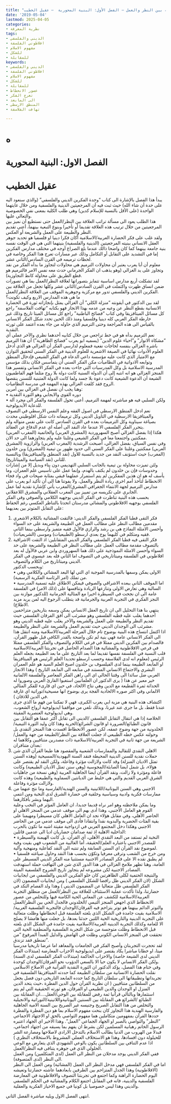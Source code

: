 ```yaml
---
title: "المدخل التاريخي البديل للعلاقة بين النظر والعمل – الفصل الأول: البنية المحورية  – عقيل الخطيب"
date: '2019-05-04'
lastmod: 2025-04-05
categories:
- نظرية المعرفة
tags:
- الديني والفلسفي
- افلاطوني الفلسفة
- مفهوم الاسلام
- للشكل
- للمقابلة
keywords:
- الديني والفلسفي
- افلاطوني الفلسفة
- مفهوم الاسلام
- للشكل
- للمقابلة
- عصور الانحطاط
- تعرج الفكر
- الى المابعد
- المنطق الارسطي
- تهافت الفلاسفة

---
```

# **ه**

# **الفصل الاول: البنية المحورية**

# عقيل الخطيب

يبدأ هذا الفصل بالإشارة الى كتاب “وحدة الفكرين الديني والفلسفي” (والذي سنعود اليه على حدة أن شاء الله) حيث ثبت فيه أن المرجعيتين الدينية والفلسفية ومن خلال غايتهما الواحدة (على الأقل بالنسبة للإسلام كدين) وهي طلب الكلية بمعنى نفي الخصوصية والتعالي عليها.   
هذا الطلب يعود الى مسألة تراتب العلاقة بين النظر/العمل حتى نستطيع أن نميز بين المرجعيتين من خلال ترتيب هذه العلاقة تقديما أو تأخيرا وبنوع التبعية بينهما، أعني تقديم النظر والطبيعة على العمل والشريعة أو العكس.  
ولقد غلب على فكر الحضارة العربية/الاسلامية أكان فكرا دينيا او فلسفيا هو تحديد جوهر العقل الانساني ببنيته المرجعيتين (الدينية والفلسفية) بنيتهما التي هي في الوقت نفسه بنية جامعة بينهما كما كان واضحا ذالك عندما بلغ الصراع أوجه في مختلف مدارس الفكرين إما في التشديد على التقابل أو التكامل وذلك عبر مسارات تعرج هذا الفكر وخاصة في لحظات ترميمه في القرن السادس/الثاني عشر.  
معلوم أن أبا يعرب يعتبر أن محاولات الترميم هي محاولات لتجاوز ما بدأه الفكر من نقد وتجاوز على يد الغزالي (وهو يذهب ان الفكر الجرماني حدث معه نفس الامر فالترميم هو قطع الطريق على محاولة كانط التجاوزية).  
لقد تشكلت أربع مدارس اساسية تتمايز بتصوراتها لعلاقة النظر/العمل بما هي تصورات ضمن انساق ظهرت واكتملت في القرن السادس/الثاني عشر وكلها تجعل من العلاقة بين الفكرين الديني والفلسفي تدور مع مركزية وجوهرية الموقف من العلاقة النظر/العمل.  
ما هي هذه المدارس الاربع وكيف تكونت؟  
لقد بين الدكتور في أيقونته “منزلة الكلي” أن الغزالي يمثل بإنجازاته ثورة في الحضارة الانسانية بقطع النظر عن وعيه من عدمه بهذا الانجاز فهو بكتابه “تهافت الفلاسفة” راجع كل مسائل الميتافزيقا وفي كتاب “فضائح الباطنية” راجع كل مسائل الميتا تاريخ وذلك غير خارطة الفكر العربي كله دينيا وفلسفيا ومنذ ذلك الحين تحدد شكل الفكر الانساني بالقياس الى هذه المراجعة وحتى الترميم الذي حاوله من جاء بعده اعتمد على ثورته النقدية.   
نعم الترميم بدأه هو في خط تراجعي من خلال كتابيه أحدهما نظري والآخر عملي أي “مشكاة الانوار” و”احياء علوم الدين” (يسميه ابو يعرب “فضائح الظاهرية”) أن هذا الترميم باشره الغزالي بنفسه لحاجات نفعية فمعلوم لدارسي الفكر أن الغزالي هو الذي أدخل العلوم الأدوات نهائيا في الصيغة الاشعرية للعلوم الدينية في الفكر السني لتحقيق التوازن مع الامتياز الذي كانت عليه مؤسسة داعي الدعاة في الفكر الشيعي فإدخال المنطق وتوابعه الادواتية في النظاميات مكن الفكر السني أن يتمأسس فكان بذلك مؤسس المدرسية الاسلامية بل وكل المدرسيات التي جاءت بعده في الفكر الانساني وتفسير هذا المنجز الغزالي هو انه انتبه إلى أن الدولة السنية كانت دولة بلا روح مثلما فهم الفاطميون الشيعة أن الدعوة الشيعية كانت دعوة بلا جسد ولما كانت الدولة المتبنية للتسنن ينقصها الروح فقد كلفت الغزالي بهذه المهمة في مدرسة النظاميات.   
وهنا يجب أن نفصل في الغزالي بين أمرين:   
• دوره القوي والايجابي وهو الثورة النقدية   
• ولكن السلبي فيه هو مباشرته لمهمة الترميم، أعنى تحول الفلسفة والفكر الى مجرد آلة للدعاية الأيديولوجية.   
نعم ادخل المنطق الارسطي في اصول الفقه وعلم النفس الارسطي في التصوف والميتافزيقا الارسطية في التاويل الديني وكل ترميماته ذات شكل افلوطيني محدث بصياغة سيناوية وكل الترميمات بعده في القرن السادس كانت على نفس منواله ولم يتحرر الفكر الفلسفي الا عندما عاد النقد الى أصله اي عدم الدفاع عن العقائد.  
هكذا إذا بفضل الغزالي أصبح السهروردية (المشرق العربي) والحاتمية (المغرب العربي) ممكنتين واجتمعتا معا في الفكر الشيعي وغلبتا عليه ولم يتجاوزهما الى حد الان.  
وفي نفس السياق، بفضل الغزالي، أصبحت الرشدية (المغرب العربي) والرازوية (المشرق العربي) ممكنتين وغلبتا على الفكر السني الى حدود ظهور بن تيمية (المشرق) وبن خلدون (المغرب) حيث استؤنف النقد من جديد بالنسبة للاول (نقد المنطق والميتافيزيقا) وبالنسبة للثاني (نقد السياسة والميتاتاريخ).   
ولئن تميزت محاولة بن تيمية بالجانب السلبي التهديمي دون بناء وبديل إلا من إشارات وحدوسات فإن بن خلدون لم يكتف بالهدم، وإنما عمل على تأسيس علم العمران، وما يأسف له هو ان هذين المفكرين لم يتم استمرار عملهما فبقي بمثابة صيحات في واد فجاء الانحطاط لتأخذ أمم اخرى ريادة النظر والعمل، ولا يفوتنا هنا الى أن تأكيد ابو يعرب على مدارس الترميم لجهة الانتماء الجغرافي المشرق/المغرب يأتي كإشارة نقدية لما عمل الجابري على تكريسه من تمييز بين المغرب العقلاني والمشرق اللاعقلاني.  
بحسب هذه البنية تناظرت في الفكر الديني بوجهيه الكلامي والصوفي وفي الفكر الفلسفي بوجهيه الافلاطوني والمشائي مدرستان اتحدتا بالتناظر العكسي رغم الحفاظ على التقابل المتوتر بين بعديهما:  
1. فكر التقى قطبا الفكر الفلسفي والفكر الديني: فالتقت المشائية بالكلام الاشعري مقدمين مطالب النظر على مطالب العمل في الطبيعة والشريعة على حد السواء وأحسن الامثلة النماذج هي بن رشد والرازي فالأول فقيه متميز وارسطي بينما الثاني فقيه ومتكلم في كليهما يوج بعدي ارسطو (الطبيعيات) وموسى (الشريعيات).  
2. فكر التقى فيه قطبا الفكر الفلسفي والفكر الديني المتقابلين: اذ التقت الاشراقية بالتصوف مقدمة مطالب العمل على مطالب النظر في الطبيعة والشريعة على حد السواء وأحسن الامثلة النموذجية على ذلك هما السهروردي وابن عربي فالأول له بعد افلاطوني في الفلسفة وميتاتاريخي في التصوف اما الثاني فله بعد عيسوي في الفكر الديني وميتاتاريخ من الكلام والتصوف.  
وبحسب الدكتور:   
• الاولى يمكن وسمها بالمدرسية الموجبة اي التي لها البعد المشائي والكلامي وهي من تملك (امر الرئاسة الفكرية الرسمية).  
• اما الموقف الثاني ببعده الاشراقي والصوفي فيمكن الاطلاق عليه تسمية المدرسية السالبة وهي تعارض الاولى وتنازعها الريادة وتنافسها على (ذلك الامر) في الفلسفة عامة الى ان نجحت في السيطرة اخيرا مع المثالية الجرمانية (للدكتور موازنة بين النجز الفكري في التجربة العربية والجرمانية قد يتطلب الرجوع اليه لمن يريد مزيد الاطلاع).  
ينتهي بنا هذا التحليل الى ان تاريخ العقل الانساني يمكن وسمه بتاريخين متزاحمين أحدهما يغلب عليه قطبه الفلسفي وهو مشرئب الى أفق الفرقان الفلسفي حيث تقديم النظر والطبيعة على العمل والشريعة والآخر يغلب عليه قطبه الديني وهو مشرئب الى الوجدان الديني حيث تقديم العمل والشريعة على النظر والطبيعة.  
اذا اكتمل انتساج هذه البنية بوضوح تام خلال المرحلة العربية/الاسلامية ومنه انتقل هذا الى الفكر الانساني عامة فهي بنية لم تكن واضحة بالقدر الكافي قبل ظهور القرآن، فالصدام بين الفكرين الديني ممثلا في فرعي الكلام والتصوف والفكر الفلسفي ممثلا في فرعي الافلاطونية والمشائية هذا الصدام الحاصل في تجربتنا العربية/الاسلامية قلب النسبة في الفلسفة نفسها تقديما لما بعد التاريخ على ما بعد الطبيعة بجعله العلم الرئيس (معلوم انه لدى الفلاسفة وحسب ارسطو تحديدا العلم الرئيس هو الميتافزيقا او المابعد الطبيعة بينما لدى الفيلسوف بن خلدون اصبح العلم السيد هو علم العمران البشري والاجتماع الانساني المستند في منابعه الى المابعد التاريخ ) وهذا الانجاز العربي ضل سائدا الى وقتنا الحالي اي الى راهن الفكر المعاصر والفلسفة الالمانية خير معبر عن هذا ( يرى الدكتور ان العلمانيين استغبوا القارئ العربي وصوروا له الحداثة ثمرة القطيعة مع الدين وهي نتاج الالحاد، في حين اي قارىء للفكر المثالي الالماني وفي اكثر صوره الالحادية الفجة يرى بوضوح انها مسيحية/توراتية اي غارقة في الدين للاذقان ).  
اكتشاف هذه البنية هي مزية ابي يعرب الكبرى، فهي لا تمكننا من فهم ما الذي جرى عندنا فقط، بل ما جرى عند غيرنا، وبذلك نلغي من مواقفنا ايديولوجية أرواح الشعوب، وهي ايديولوجية العنصرية المقيتة.  
الخلاصة إذا هي انتقال التقابل الفلسفي /الديني الى تقابل أكثر عمقا هو التقابل بين قانون الطبائع/الضرورة او قانون الشرائع/الحرية وهذا كان وليد الثورة التيمية/الخلدونية من جهة وضوح عمقه، لكن عصور الانحطاط افسدت هذا المنجز النقدي بل وحولته عكس خطه الطبيعي اذ جعلت العلاقة بين النظر/الطبيعة من جهة والعمل/الشريعة من جهة ثانية في التجربة العربية/الاسلامية ذات مصدرين متنافيين وكلاهما له بعدان متنافران:  
1. الاهلي النقدي للتقاليد والممارسات الشعبية والمقصود هنا طبعا القرآن الذي شن حملات نقدية للسنن الدينية المحيطة فنقد السنة اليهودية/المسيحية (وهذه السنن تمثل الاديان المنزلة) وقد كانت ولازالت مؤثرة وفاعلة، ولكن النقد لم يقتصر على هؤلاء، بل شمل ايضا الصابئة/المجوسية (وهي سنن تمثل الاديان الطبيعية) وكانت فاعلة ومؤثرة ولا زالت، ونقد القرآن ايضا الجاهلية العربية (وهي نسخة من جاهليات الشرق العربي القديم والتي هي خليط من الديانتين السماوية والطبيعية) وهذه كانت ولازالت مؤثرة وفاعلة.  
2. الاجنبي وهي السنن اليونانية/اللاتينية والسنن الهندية/الفارسية وما نتج عنهما من ممارسات فكرية وادبية وسياسية وخلقية في حضارة الشرق لدى النخبة ومن انتمى اليهما وبشر بأفكارهما.  
وما يمكن ملاحظته وهو امر نراه قديما جديدا، ان العامل المؤثر في النخب وعلية القوم هو العامل الأجنبي، وهذا أدى بهم الى موقف عدمي من المنجز الاهلي او الحاضر الأهلي، وفي مقابل هؤلاء نجد ان العامل الاهلي كان مسيطرا ومهيمنا على بقية الفئات الحضرية والبدوية نقدا وانتقادا فأدى الى موقف عدمي من من الحاضر الاجنبي وهكذا دخل المجتمع العربي في ازدواجية مقيتة اشبه ما تكون بالحرب الداخلية الاهلية اذ ثمة صدامان حضاريان اديا الى عدمين قاتلين:  
• النخبة لم تستفد من البعد النقدي الأهلي، أي القرآن، بل كانت الهيمنة والسيطرة للمصدر الاجنبي باعتباره العلم/الحقيقة، أما الغالبية من الشعوب فهي بقيت وفية لموضوع نقد القرآن اي السنن السابقة ولم تنتبه الى النقد كفاعلية ومنهجية وآلية.  
• ومن خرج من الشعب وترقى معرفيا وتكوّن بحسب هذا النقد وحاول صياغته فلسفيا لم يطبق نقده الا على فكر المصادر الاجنبية مستثنيا منه الفكر الديني المسيطر على العامة، وهنا تظهر ملامح الغزالي في هذا الدور الذي شن في التهافت حملة استهدفت المصادر الاجنبية لكن مشروعه لم يتجاوز تاريخ الشروح الفلسفية الميتة.  
والنتيجة الحتمية لكلى الظاهرتين كان خلو الفكرين الديني والفلسفي من ايجابيات الشكل (لان الفكر الديني ظل رافضا للشكل الفلسفي ) ومن ايجابيات المضمون (لان الفكر الفلسفي ظل متعاليا عن المضمون الديني ) وهذا ولد الفصام النكد في حضارتنا، ولذا تأكدت عملية الاستئناف للعلاقة بين النظر/العمل من منطلق التجربة العربية/الاسلامية للكشف عن المعاني الحية الكامنة فيها وللتخلص من عصور الانحطاط الذي اجهض المنجز التيمي /الخلدوني فالجدل الحي بين النظر/العمل والتوتر الدائم بينهما هو توتر يتزاحم فيه الفرقان/الوجدان فالتجربة الفلسفية العربية/الاسلامية بقيت جامدة في الشكل الذي بلغته الفلسفة قبل انحطاطها وظلت متعالية على التجربة الدينية والتاريخية الحية اللتين حدثتا بعدها، بل جعلت منها هامشا لا يصلح الا للعامة وكذلك التجربة الدينية العربية/الاسلامية بقيت جامدة في الشكل الذي بلغته قبل الانحطاط وظلت متوجسة من شكل التجربة الفلسفية والمنطقية الحية التي تحققت في المنجز الانساني الكوني وظلت في الهامش والدليل المبدأ المرفوع “من تمنطق فقد تزندق”.   
لقد تحجرت التجربتان وأصبح الفكر في الجامعات والمعاهد اما عرضا تاريخيا مدرسيا ميتا، او خطابا مباشرا يكاد يقتصر على ايديولوجية الاحزاب المعارضة (مبتذلات الفكر الديني لدى الشيعة خاصة) والاحزاب الحاكمة (مبتذلات الفكر الفلسفي لدى السنة) ولكن الفكر الانساني لا يكون حيا الا بالسعي الدؤوب نحو الفرقان/الوجدان كوحدة.  
وفي ختام هذا الفصل، يؤكد الدكتور ان الثورة النقدية القرآنية في الاصلاح الاسلامي نقلت الحضارة الانسانية من سلطان الطبيعة كما حددته الميتافزيقا الفلسفية في تجريداتها وتطبيقاتها الى سلطان التاريخ كما حدده المابعد التاريخي دون فصل يجعل من السلطانين متنافيين ( ان نظرية القرآن حول الدين الفطرة ،حيث يتحد الدين المنزل او الوجدان والدين الطبيعي او الفرقان، هو ثورته الحقيقية التي لم يتم استثمارها وبالتالي قرآنيا ثمة رفض للمقابلة بين الوحي/العقل….ان المقابلة بين الطبائع /الشرائع هي المقابلة بين السنتين اليونانيةواللاتينية/التوراتية والانجيلية والتخلص من هذا التقابل الصريح وجنيسه غير الصريح بين السنة الامية الجاهلية والفارسية الهندية هذا التجاوز كان بنحت مفهوم الاسلام بما هو دين الفطرة والفطرة حددها القرآن بمفهومين متكاملين هما مفهوم التواصي بالحق او الاجتهاد الاجماعي “النظر” والتواصي بالصبر او الجهاد الجماعي “العمل”. وهذا الاخير اي الجهاد اعتبره الرسول الخاتم رهبانية المسلمين لكن بشرط ان يفهم بما يسبقه من اجتهاد اجماعي، فبدلا من الهروب من الدنيا يطالب الاسلام بالتدخل الارادي لاصلاحها ومصارعة الشر للحيلولة دون افسادها، وهذا هو الاستخلاف العملي المشروط بالاستخلاف النظري ) اذا عدم التنافي بين السلطانين يكون بالوعي الشهودي الذي يتعارض مع الوعي الحلولي الذي في جوهره يتنافى فيه النظر/العمل.  
ففي الفكر الديني يوجد مدخلان من النظر الى العمل (لدى المتكلمين) ومن العمل الى النظر (لدى المتصوفة).   
اما في الفكر الفلسفي فهي مدخل النظر الى العمل (المشائية) ومن العمل الى النظر (الافلاطونية) وهذا الجدل المتزاحم بين الطرفين بابعادهما عاشته حضارتنا وتعيشه اليوم الحضارة الراهنة وكما اجتمع في تجربتنا التصوف والافلاطونية في المعارضة الفلسفية والدينية، فانه في المقابل اجتمع الكلام والمشائية في الحكم الفلسفي والديني وهذا ليس خصوصيا بل كونيا في جميع الاحياز الفكرية والعقلية.

انتهى الفصل الاول ويليه مباشرة الفصل الثاني.

###
